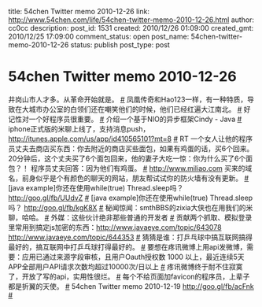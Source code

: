 title: 54chen Twitter memo 2010-12-26 
link: http://www.54chen.com/life/54chen-twitter-memo-2010-12-26.html
author: cc0cc
description: 
post_id: 1531
created: 2010/12/26 01:09:00
created_gmt: 2010/12/25 17:09:00
comment_status: open
post_name: 54chen-twitter-memo-2010-12-26
status: publish
post_type: post

# 54chen Twitter memo 2010-12-26 

井岗山市人才多。从革命开始就是。 [#](http://twitter.com/54chen/statuses/18664634101796864) 凤凰传奇和Hao123一样，有一种特质，导致在大城市办公室的白领们还在嘲笑他们的时候，他们已经红遍大江南北。 [#](http://twitter.com/54chen/statuses/18664076552962048) 好记性对一个好程序员很重要。 [#](http://twitter.com/54chen/statuses/18478349236051968) 介绍一个基于NIO的异步框架Cindy - Java [#](http://twitter.com/54chen/statuses/18159362950307841) iphone正式版的米聊上线了，支持消息push，http://itunes.apple.com/us/app/id410565101?mt=8 [#](http://twitter.com/54chen/statuses/17917678639382528) RT 一个女人让他的程序员丈夫去商店买东西：你去附近的商店买些面包，如果有鸡蛋的话，买6个回来。20分钟后，这个丈夫买了6个面包回来，他的妻子大吃一惊：你为什么买了6个面包？！ 程序员丈夫回答：因为他们有鸡蛋。 [#](http://twitter.com/54chen/statuses/17880384423333888) <http://www.miliao.com> 买来的域名，前身似乎是个有颜色的聊天的网站，朋友帮试试你的防火墙有没有更新。 [#](http://twitter.com/54chen/statuses/17838801023934464) [java example]你还在使用while(true) Thread.sleep吗？ <http://goo.gl/fb/UUdvZ> [#](http://twitter.com/54chen/statuses/17774058900824064) [java example]你还在使用while(true) Thread.sleep吗？ <http://goo.gl/fb/kgK8X> [#](http://twitter.com/54chen/statuses/17771205943631872) 秘闻惊闻：smthBBS的zixia大侠也在用我们的米聊，哈哈。 [#](http://twitter.com/54chen/statuses/17569385195507713) 外媒：这些伙计绝非那些普通的开发者 [#](http://twitter.com/54chen/statuses/17482448111665152) 贡献两个抓取、模拟登录里常用到搞定js加密的东西：http://www.javaeye.com/topic/643078 <http://www.javaeye.com/topic/644353> [#](http://twitter.com/54chen/statuses/17413015561310208) 猜猜是谁：打乒乓球中搞互联网搞得最好的，搞互联网中打乒乓球打得最好的。 [#](http://twitter.com/54chen/statuses/17098580208652289) 要想在疼讯微博上用api发微博，需要：应用已通过来源字段审核，且用户Oauth授权数 1000 以上，最近连续5天APP全部用户API请求次数均超过10000次/日以上 [#](http://twitter.com/54chen/statuses/17093854595383296) 疼讯微博终于耐不住寂寞了，开放了写的api，实用性很烂。 [#](http://twitter.com/54chen/statuses/17041239736061952) 每个不给页面加favicon的程序员，上辈子都是折翼的天使。 [#](http://twitter.com/54chen/statuses/16692341226082304) 54chen Twitter memo 2010-12-19 <http://goo.gl/fb/acFnk> [#](http://twitter.com/54chen/statuses/16307293440184322)
